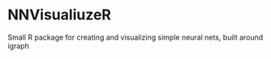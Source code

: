 # NNVisualiuzeR
Small R package for creating and visualizing simple neural nets, built around igraph
